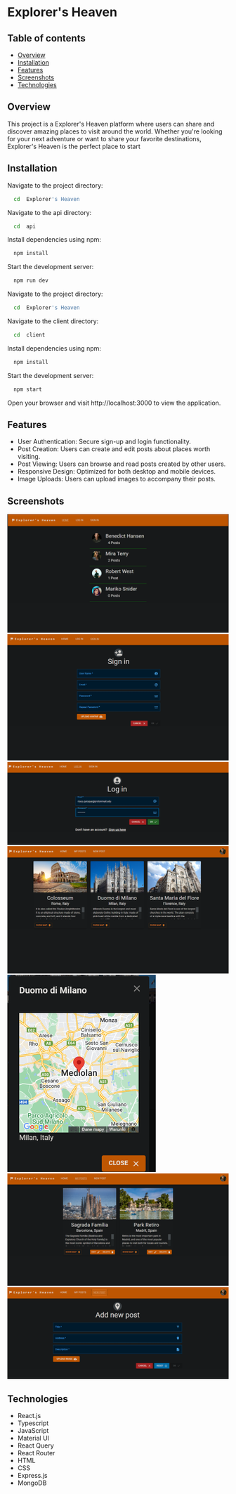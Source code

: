 # Explorer's Heaven

## Table of contents

- [Overview](#overview)
- [Installation](#installation)
- [Features](#features)
- [Screenshots](#screenshots)
- [Technologies](#technologies)

## Overview

This project is a Explorer's Heaven platform where users can share and discover amazing places to visit around the world. Whether you're looking for your next adventure or want to share your favorite destinations, Explorer's Heaven is the perfect place to start

## Installation

Navigate to the project directory:

```bash
  cd  Explorer's Heaven
```

Navigate to the api directory:

```bash
  cd  api
```

Install dependencies using npm:

```bash
  npm install
```

Start the development server:

```bash
  npm run dev
```

Navigate to the project directory:

```bash
  cd  Explorer's Heaven
```

Navigate to the client directory:

```bash
  cd  client
```

Install dependencies using npm:

```bash
  npm install
```

Start the development server:

```bash
  npm start
```

Open your browser and visit http://localhost:3000 to view the application.

## Features

- User Authentication: Secure sign-up and login functionality.
- Post Creation: Users can create and edit posts about places worth visiting.
- Post Viewing: Users can browse and read posts created by other users.
- Responsive Design: Optimized for both desktop and mobile devices.
- Image Uploads: Users can upload images to accompany their posts.

## Screenshots

<img src='client/public//Screenshots/Home.png'><br>
<img src='client/public//Screenshots/SignIn.png'><br>
<img src='client/public//Screenshots/LogIn.png'><br>
<img src='client/public//Screenshots/Posts.png'><br>
<img src='client/public//Screenshots/Map.png'><br>
<img src='client/public//Screenshots/MyPosts.png'><br>
<img src='client/public//Screenshots/PostForm.png'><br>

## Technologies

- React.js
- Typescript
- JavaScript
- Material UI
- React Query
- React Router
- HTML
- CSS
- Express.js
- MongoDB
